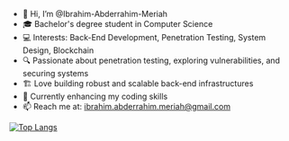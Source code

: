 - 👋 Hi, I’m @Ibrahim-Abderrahim-Meriah 
- 🎓 Bachelor's degree student in Computer Science
- 💻 Interests: Back-End Development, Penetration Testing, System Design, Blockchain
- 🔍 Passionate about penetration testing, exploring vulnerabilities, and securing systems
- 🏗️ Love building robust and scalable back-end infrastructures
- 🚀 Currently enhancing my coding skills
- 📫 Reach me at: ibrahim.abderrahim.meriah@gmail.com


[![Top Langs](https://github-readme-stats.vercel.app/api/top-langs/?username=BigBr41n&layout=compact&theme=dark)](https://github.com/BigBr41n)

